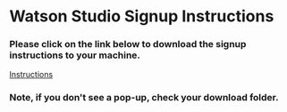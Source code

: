 # Watson Studio Signup Instructions

### Please click on the link below to download the signup instructions to your machine.

[Instructions](https://github.com/bleonardb3/ThinkGov2019/raw/master/Instructions_to_Signup_for_Watson_Studio/Sign%20up%20Instructions.pdf)

### Note, if you don't see a pop-up, check your download folder. 

